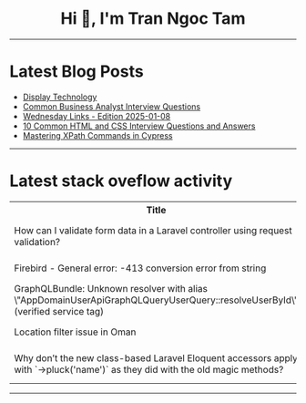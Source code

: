 <h1 align="center">Hi 👋, I'm Tran Ngoc Tam</h1>

---

# Latest Blog Posts 
<!-- BLOG-POST-LIST:START -->
- [Display Technology](https://dev.to/madgan95/display-technology-51bj)
- [Common Business Analyst Interview Questions](https://dev.to/siva_velu_b39044a1dd3b732/common-business-analyst-interview-questions-1l9b)
- [Wednesday Links - Edition 2025-01-08](https://dev.to/0xkkocel/wednesday-links-edition-2025-01-08-35p3)
- [10 Common HTML and CSS Interview Questions and Answers](https://dev.to/matant/10-common-html-and-css-interview-questions-and-answers-38lc)
- [Mastering XPath Commands in Cypress](https://dev.to/hexa-home/mastering-xpath-commands-in-cypress-2ngm)
<!-- BLOG-POST-LIST:END -->

---

# Latest stack oveflow activity
<table>
  <tr><th>Title</th><th>Link</th></tr>
  <!-- STACKOVERFLOW:START --><tr><td>How can I validate form data in a Laravel controller using request validation?</td><td>https://stackoverflow.com/questions/79339183/how-can-i-validate-form-data-in-a-laravel-controller-using-request-validation</td></tr><tr><td>Firebird - General error: -413 conversion error from string</td><td>https://stackoverflow.com/questions/79339055/firebird-general-error-413-conversion-error-from-string</td></tr><tr><td>GraphQLBundle: Unknown resolver with alias \&quot;AppDomainUserApiGraphQLQueryUserQuery::resolveUserById\&quot; &lpar;verified service tag&rpar;</td><td>https://stackoverflow.com/questions/79338907/graphqlbundle-unknown-resolver-with-alias-appdomainuserapigraphqlqueryuserque</td></tr><tr><td>Location filter issue in Oman</td><td>https://stackoverflow.com/questions/79338817/location-filter-issue-in-oman</td></tr><tr><td>Why don’t the new class-based Laravel Eloquent accessors apply with `-&gt;pluck&lpar;&#39;name&#39;&rpar;` as they did with the old magic methods?</td><td>https://stackoverflow.com/questions/79338805/why-don-t-the-new-class-based-laravel-eloquent-accessors-apply-with-pluckna</td></tr><!-- STACKOVERFLOW:END -->
</table>

---


